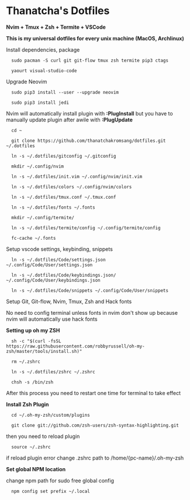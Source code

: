 # Thanatcha's Dotfiles

__Nvim + Tmux + Zsh + Termite + VSCode__

__This is my universal dotfiles for every unix machine (MacOS, Archlinux)__

Install dependencies, package

```
  sudo pacman -S curl git git-flow tmux zsh termite pip3 ctags
  
  yaourt visual-studio-code
```
Upgrade Neovim
```
  sudo pip3 install --user --upgrade neovim
  
  sudo pip3 install jedi
```

Nvim will automatically install plugin with __:PlugInstall__ but you have to manually update plugin after awile with __:PlugUpdate__

```
  cd ~

  git clone https://github.com/thanatchakromsang/dotfiles.git ~/.dotfiles

  ln -s ~/.dotfiles/gitconfig ~/.gitconfig

  mkdir ~/.config/nvim

  ln -s ~/.dotfiles/init.vim ~/.config/nvim/init.vim

  ln -s ~/.dotfiles/colors ~/.config/nvim/colors

  ln -s ~/.dotfiles/tmux.conf ~/.tmux.conf

  ln -s ~/.dotfiles/fonts ~/.fonts

  mkdir ~/.config/termite/

  ln -s ~/.dotfiles/termite/config ~/.config/termite/config

  fc-cache ~/.fonts
```
Setup vscode settings, keybinding, snippets

```
  ln -s ~/.dotfiles/Code/settings.json ~/.config/Code/User/settings.json

  ln -s ~/.dotfiles/Code/keybindings.json/ ~/.config/Code/User/keybindings.json

  ln -s ~/.dotfiles/Code/snippets ~/.config/Code/User/snippets

```

Setup Git, Git-flow, Nvim, Tmux, Zsh and Hack fonts

No need to config terminal unless fonts in nvim don't show up because nvim will automatically use hack fonts

__Setting up oh my ZSH__

```
  sh -c "$(curl -fsSL https://raw.githubusercontent.com/robbyrussell/oh-my-zsh/master/tools/install.sh)"

  rm ~/.zshrc

  ln -s ~/.dotfiles/zshrc ~/.zshrc

  chsh -s /bin/zsh
```

After this process you need to restart one time for terminal to take effect

__Install Zsh Plugin__

```
  cd ~/.oh-my-zsh/custom/plugins

  git clone git://github.com/zsh-users/zsh-syntax-highlighting.git
```

then you need to reload plugin

```
  source ~/.zshrc
```
if reload plugin error change .zshrc path to /home/{pc-name}/.oh-my-zsh

__Set global NPM location__

change npm path for sudo free global config

```
  npm config set prefix ~/.local
```
